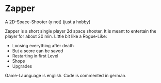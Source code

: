 # Zapper
A 2D-Space-Shooter (y not) (just a hobby)

Zapper is a short single player 2d space shooter. It is meant to entertain the player for about 30 min.
Little bit like a Rogue-Like:
- Loosing everything after death
- But a score can be saved
- Restarting in first Level
- Shops
- Upgrades

Game-Launguage is english.
Code is commented in german.
